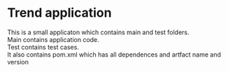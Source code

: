 # Trend application

This is a small applicaton which contains main and test folders.  
Main contains application code.  
Test contains test cases.  
It also contains pom.xml which has all dependences and artfact name and version

